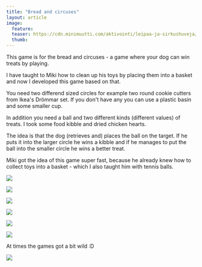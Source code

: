 ```yaml
---
title: "Bread and circuses"
layout: article
image:
  feature:
  teaser: https://cdn.minimuutti.com/aktivointi/leipaa-ja-sirkushuveja/DS61427_-245px.jpg
  thumb:
---
```


This game is for the bread and circuses - a game where your dog can win treats by playing.

I have taught to Miki how to clean up his toys by placing them into a basket and now I developed this game based on that.

You need two differend sized circles for example two round cookie cutters from Ikea's Drömmar set. If you don't have any you can use a plastic basin and some smaller cup.

In addition you need a ball and two different kinds (different values) of treats. I took some food kibble and dried chicken hearts.

The idea is that the dog (retrieves and) places the ball on the target. If he puts it into the larger circle he wins a kibble and if he manages to put the ball into the smaller circle he wins a better treat.

Miki got the idea of this game super fast, because he already knew how to collect toys into a basket - which I also taught him with tennis balls.

![](https://cdn.minimuutti.com/aktivointi/leipaa-ja-sirkushuveja/DS61391-800px.jpg)

![](https://cdn.minimuutti.com/aktivointi/leipaa-ja-sirkushuveja/DS61421-800px.jpg)

![](https://cdn.minimuutti.com/aktivointi/leipaa-ja-sirkushuveja/DS61427-800px.jpg)

![](https://cdn.minimuutti.com/aktivointi/leipaa-ja-sirkushuveja/DS61428-800px.jpg)

![](https://cdn.minimuutti.com/aktivointi/leipaa-ja-sirkushuveja/DS61402-800px.jpg)

![](https://cdn.minimuutti.com/aktivointi/leipaa-ja-sirkushuveja/DS61403-800px.jpg)

At times the games got a bit wild :D

![](https://cdn.minimuutti.com/aktivointi/leipaa-ja-sirkushuveja/DS61530-800px.jpg)
